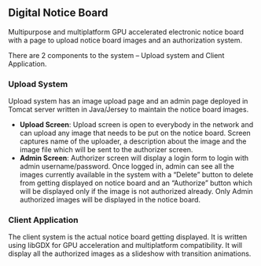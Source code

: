 ## Digital Notice Board
Multipurpose and multiplatform GPU accelerated electronic notice board with a page to upload notice board images and an authorization system.  

There are 2 components to the system – Upload system and Client Application. 

### Upload System  
  Upload system has an image upload page and an admin page deployed in Tomcat server written in Java/Jersey to maintain the notice board images.
  - **Upload Screen**: Upload screen is open to everybody in the network and can upload any image that needs to be put on the notice board.  Screen captures name of the uploader, a description about the image and the image file which will be sent to the authorizer screen. 
  - **Admin Screen**: Authorizer screen will display a login form to login with admin username/password.  Once logged in, admin can see all the images currently available in the system with a “Delete” button to delete from getting displayed on notice board and an “Authorize” button which will be displayed only if the image is not authorized already.  Only Admin authorized images will be displayed in the notice board.

### Client Application
  The client system is the actual notice board getting displayed.  It is written using libGDX for GPU acceleration and multiplatform compatibility.  It will display all the authorized images as a slideshow with transition animations.
